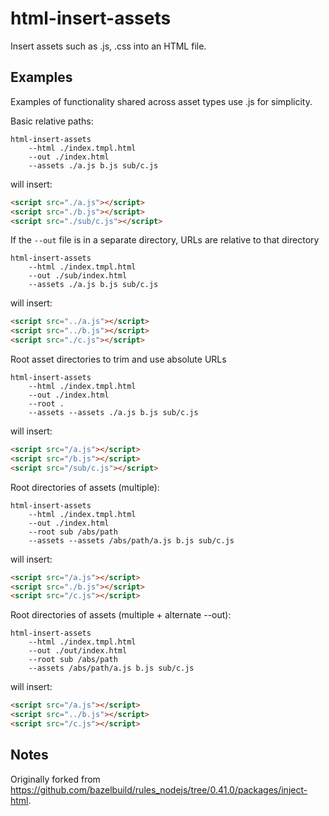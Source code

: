 # html-insert-assets
Insert assets such as .js, .css into an HTML file.

## Examples

Examples of functionality shared across asset types use .js for simplicity.

Basic relative paths:
```
html-insert-assets
    --html ./index.tmpl.html
    --out ./index.html
    --assets ./a.js b.js sub/c.js
```
will insert:
```html
<script src="./a.js"></script>
<script src="./b.js"></script>
<script src="./sub/c.js"></script>
```

If the `--out` file is in a separate directory, URLs are relative to that directory
```
html-insert-assets
    --html ./index.tmpl.html
    --out ./sub/index.html
    --assets ./a.js b.js sub/c.js
```
will insert:
```html
<script src="../a.js"></script>
<script src="../b.js"></script>
<script src="./c.js"></script>
```

Root asset directories to trim and use absolute URLs
```
html-insert-assets
    --html ./index.tmpl.html
    --out ./index.html
    --root .
    --assets --assets ./a.js b.js sub/c.js
```
will insert:
```html
<script src="/a.js"></script>
<script src="/b.js"></script>
<script src="/sub/c.js"></script>
```

Root directories of assets (multiple):
```
html-insert-assets
    --html ./index.tmpl.html
    --out ./index.html
    --root sub /abs/path
    --assets --assets /abs/path/a.js b.js sub/c.js
```
will insert:
```html
<script src="/a.js"></script>
<script src="./b.js"></script>
<script src="/c.js"></script>
```

Root directories of assets (multiple + alternate --out):
```
html-insert-assets
    --html ./index.tmpl.html
    --out ./out/index.html
    --root sub /abs/path
    --assets /abs/path/a.js b.js sub/c.js
```
will insert:
```html
<script src="/a.js"></script>
<script src="../b.js"></script>
<script src="/c.js"></script>
```

## Notes

Originally forked from https://github.com/bazelbuild/rules_nodejs/tree/0.41.0/packages/inject-html.